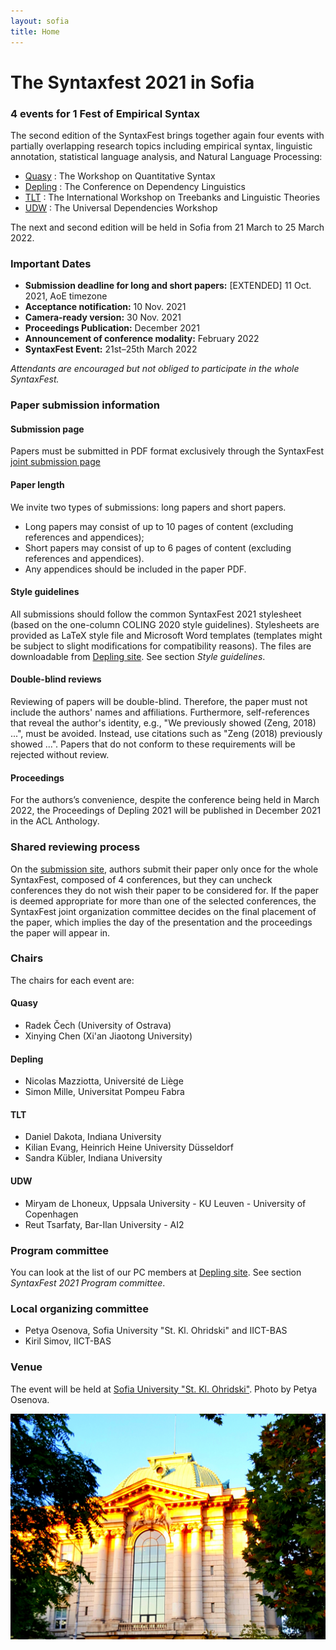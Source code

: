 ```yaml
---
layout: sofia
title: Home
---
```

# The Syntaxfest 2021 in Sofia

### 4 events for 1 Fest of Empirical Syntax

 The second edition of the SyntaxFest brings together again four events with partially overlapping research topics including empirical syntax, linguistic annotation, statistical language analysis, and Natural Language Processing:
* [Quasy](https://quasy-2021.webnode.cz/) : The Workshop on Quantitative Syntax
* [Depling](https://depling.org/depling2021/) : The Conference on Dependency Linguistics
* [TLT](https://tlt2021.phil.hhu.de/) : The International Workshop on Treebanks and Linguistic Theories 
* [UDW](https://universaldependencies.org/udw21/) : The Universal Dependencies Workshop


The next and second edition will be held in Sofia from 21 March to 25 March 2022.

### Important Dates

* **Submission deadline for long and short papers:** [EXTENDED] 11 Oct. 2021, AoE timezone
* **Acceptance notification:** 10 Nov. 2021
* **Camera-ready version:** 30 Nov. 2021
* **Proceedings Publication:** December 2021
* **Announcement of conference modality:** February 2022
* **SyntaxFest Event:** 21st–25th March 2022

_Attendants are encouraged but not obliged to participate in the whole SyntaxFest._

### Paper submission information

#### Submission page
Papers must be submitted in PDF format exclusively through the SyntaxFest 
[joint submission page](
https://easychair.org/conferences/?conf=syntaxfest2021)


#### Paper length
We invite two types of submissions: long papers and short papers.
- Long papers may consist of up to 10 pages of content (excluding references and appendices);
- Short papers may consist of up to 6 pages of content (excluding references and appendices).
- Any appendices should be included in the paper PDF.

#### Style guidelines
All submissions should follow the common SyntaxFest 2021 stylesheet (based on the one-column COLING 2020 style guidelines). Stylesheets are provided as LaTeX style file and Microsoft Word templates (templates might be subject to slight modifications for compatibility reasons). The files are downloadable from [Depling site](https://depling.org/depling2021/). See section _Style guidelines_.

#### Double-blind reviews

Reviewing of papers will be double-blind. Therefore, the paper must not include the authors' names and affiliations. Furthermore, self-references that reveal the author's identity, e.g., "We previously showed (Zeng, 2018) ...", must be avoided. Instead, use citations such as "Zeng (2018) previously showed ...". Papers that do not conform to these requirements will be rejected without review.

#### Proceedings
For the authors’s convenience, despite the conference being held in March 2022, the Proceedings of Depling 2021 will be published in December 2021 in the ACL Anthology.

### Shared reviewing process

On the [submission site](
https://easychair.org/conferences/?conf=syntaxfest2021), authors submit their paper only once for the whole SyntaxFest, composed of 4 conferences, but they can uncheck conferences they do not wish their paper to be considered for. If the paper is deemed appropriate for more than one of the selected conferences, the SyntaxFest joint organization committee decides on the final placement of the paper, which implies the day of the presentation and the proceedings the paper will appear in.

### Chairs

The chairs for each event are:

#### Quasy

- Radek Čech (University of Ostrava)
- Xinying Chen (Xi'an Jiaotong University)

#### Depling

- Nicolas Mazziotta, Université de Liège
- Simon Mille, Universitat Pompeu Fabra

#### TLT

- Daniel Dakota, Indiana University
- Kilian Evang, Heinrich Heine University Düsseldorf
- Sandra Kübler, Indiana University

#### UDW

- Miryam de Lhoneux, Uppsala University - KU Leuven - University of Copenhagen
- Reut Tsarfaty, Bar-Ilan University - AI2

### Program committee

You can look at the list of our PC members at [Depling site](https://depling.org/depling2021/). See section _SyntaxFest 2021 Program committee_.

### Local organizing committee

- Petya Osenova, Sofia University "St. Kl. Ohridski" and IICT-BAS
- Kiril Simov, IICT-BAS


### Venue

The event will be held at [Sofia University "St. Kl. Ohridski"](https://www.uni-sofia.bg/index.php/eng).
Photo by Petya Osenova.

![Sofia University. Photo by Petya Osenova](images/su-4.jpg)



